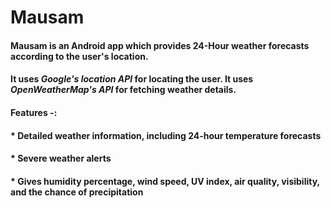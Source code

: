# Mausam

#### Mausam is an Android app which provides 24-Hour weather forecasts according to the user's location.
#### It uses _Google's location API_ for locating the user. It uses _OpenWeatherMap's API_ for fetching weather details.

#### Features -:
#### * Detailed weather information, including 24-hour temperature forecasts
#### * Severe weather alerts
#### * Gives humidity percentage, wind speed, UV index, air quality, visibility, and the chance of precipitation
